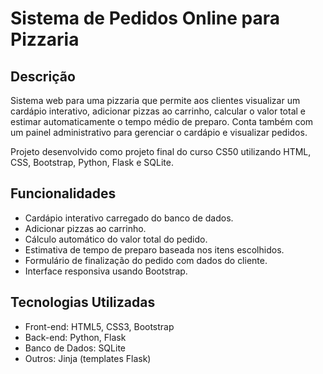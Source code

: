 # Sistema de Pedidos Online para Pizzaria

## Descrição
Sistema web para uma pizzaria que permite aos clientes visualizar um cardápio interativo, adicionar pizzas ao carrinho, calcular o valor total e estimar automaticamente o tempo médio de preparo.
Conta também com um painel administrativo para gerenciar o cardápio e visualizar pedidos.

Projeto desenvolvido como projeto final do curso CS50 utilizando HTML, CSS, Bootstrap, Python, Flask e SQLite.

## Funcionalidades
- Cardápio interativo carregado do banco de dados.
- Adicionar pizzas ao carrinho.
- Cálculo automático do valor total do pedido.
- Estimativa de tempo de preparo baseada nos itens escolhidos.
- Formulário de finalização do pedido com dados do cliente.
- Interface responsiva usando Bootstrap.

## Tecnologias Utilizadas
- Front-end: HTML5, CSS3, Bootstrap
- Back-end: Python, Flask
- Banco de Dados: SQLite
- Outros: Jinja (templates Flask)
